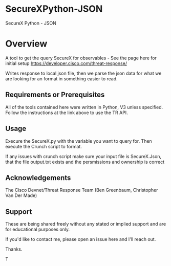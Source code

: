 # SecureXPython-JSON
SecureX Python - JSON

# Overview

A tool to get the query SecureX for observables - See the page here for initial setup
https://developer.cisco.com/threat-response/

Writes response to local json file, then we parse the json data for what we are looking for an format in something easier to read. 

## Requirements or Prerequisites

All of the tools contained here were written in Python, V3 unless specified.
Follow the instructions at the link above to use the TR API. 

## Usage

Execure the SecureX.py with the variable you want to query for.
Then execute the Crunch script to format.

If any issues with crunch script make sure your input file is SecureX.Json, that the file output.txt exists and the persmissions and ownership is correct

## Acknowledgements

The Cisco Devnet/Threat Response Team (Ben Greenbaum, Christopher Van Der Made)

## Support

These are being shared freely without any stated or implied support and are for educational purposes only.  

If you'd like to contact me, please open an issue here and I'll reach out. 

Thanks.

T


